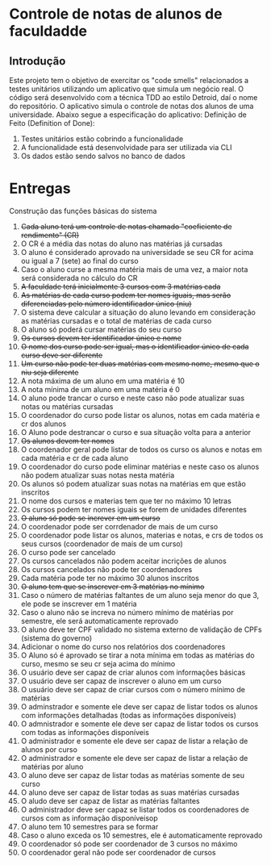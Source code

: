 # Controle de notas de alunos de faculdadde
## Introdução
Este projeto tem o objetivo de exercitar os "code smells" relacionados a testes unitários utilizando um aplicativo que simula um negócio real.
O código será desenvolvido com a técnica TDD ao estilo Detroid, daí o nome do repositório.
O aplicativo simula o controle de notas dos alunos de uma universidade. Abaixo segue a especificação do aplicativo:
Definição de Feito (Definition of Done):
1. Testes unitários estão cobrindo a funcionalidade
2. A funcionalidade está desenvolvidade para ser utilizada via CLI
3. Os dados estão sendo salvos no banco de dados
# Entregas
Construção das funções básicas do sistema
1. ~~Cada aluno terá um controle de notas chamado "coeficiente de rendimento" (CR)~~
2. O CR é a média das notas do aluno nas matérias já cursadas
3. O aluno é considerado aprovado na universidade se seu CR for acima ou igual a 7 (sete) ao final do curso
4. Caso o aluno curse a mesma matéria mais de uma vez, a maior nota será considerada no cálculo do CR
5. ~~A faculdade terá inicialmente 3 cursos com 3 matérias cada~~
6. ~~As matérias de cada curso podem ter nomes iguais, mas serão diferenciadas pelo número identificador único (niu)~~
7. O sistema deve calcular a situação do aluno levando em consideração as matérias cursadas e o total de matérias de cada curso
8. O aluno só poderá cursar matérias do seu curso
9. ~~Os cursos devem ter identificador único e nome~~
10. ~~O nome dos curso pode ser igual, mas o identificador único de cada curso deve ser diferente~~
11. ~~Um curso não pode ter duas matérias com mesmo nome, mesmo que o niu seja diferente~~
12. A nota máxima de um aluno em uma matéria é 10
13. A nota mínima de um aluno em uma matéria é 0
14. O aluno pode trancar o curso e neste caso não pode atualizar suas notas ou matérias cursadas
15. O coordenador do curso pode listar os alunos, notas em cada matéria e cr dos alunos
16. O Aluno pode destrancar o curso e sua situação volta para a anterior
17. ~~Os alunos devem ter nomes~~
18. O coordenador geral pode listar de todos os curso os alunos e notas em cada matéria e cr de cada aluno
19. O coordenador do curso pode eliminar matérias e neste caso os alunos não podem atualizar suas notas nesta matéria
20. Os alunos só podem atualizar suas notas na matérias em que estão inscritos
21. O nome dos cursos e materias tem que ter no máximo 10 letras
22. Os cursos podem ter nomes iguais se forem de unidades diferentes
23. ~~O aluno só pode se increver em um curso~~
24. O coordenador pode ser corrdenador de mais de um curso
25. O coordenador pode listar os alunos, materias e notas, e crs de todos os seus cursos (coordenador de mais de um curso)
26. O curso pode ser cancelado
27. Os cursos cancelados não podem aceitar incrições de alunos
28. Os cursos cancelados não pode ter coordenadores
29. Cada matéria pode ter no máximo 30 alunos inscritos
30. ~~O aluno tem que se inscrever em 3 matérias no mínimo~~
31. Caso o número de matérias faltantes de um aluno seja menor do que 3, ele pode se inscrever em 1 matéria
32. Caso o aluno não se increva no número mínimo de matérias por semestre, ele será automaticamente reprovado
33. O aluno deve ter CPF validado no sistema externo de validação de CPFs (sistema do governo)
34. Adicionar o nome do curso nos relatórios dos coordenadores
35. O Aluno só é aprovado se tirar a nota mínima em todas as matérias do curso, mesmo se seu cr seja acima do mínimo
36. O usuário deve ser capaz de criar alunos com informações básicas
37. O usuário deve ser capaz de inscrever o aluno em um curso
38. O usuário deve ser capaz de criar cursos com o número mínimo de matérias
39. O adminstrador e somente ele deve ser capaz de listar todos os alunos com informações detalhadas (todas as informações disponíveis)
40. O admnistrador e somente ele deve ser capaz de listar todos os cursos com todas as informações disponíveis
41. O administrador e somente ele deve ser capaz de listar a relação de alunos por curso
42. O administrador e somente ele deve ser capaz de listar a relação de matérias por aluno
43. O aluno deve ser capaz de listar todas as matérias somente de seu curso
44. O aluno deve ser capaz de listar todas as suas matérias cursadas
45. O aludo deve ser capaz de listar as matérias faltantes
46. O administrador deve ser capaz se listar todos os coordenadores de cursos com as informação disponíveisop
47. O aluno tem 10 semestres para se formar
48. Caso o aluno exceda os 10 semestres, ele é automaticamente reprovado
49. O coordenador só pode ser coordenador de 3 cursos no máximo
50. O coordenador geral não pode ser coordenador de cursos